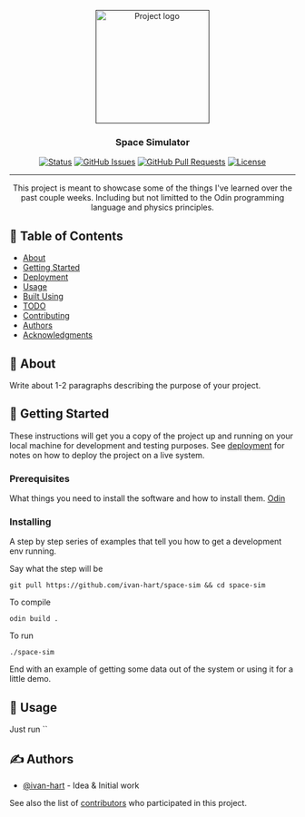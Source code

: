 <p align="center">
  <a href="" rel="noopener">
 <img width=200px height=200px src="https://i.imgur.com/6wj0hh6.jpg" alt="Project logo"></a>
</p>

<h3 align="center">Space Simulator</h3>

<div align="center">

[![Status](https://img.shields.io/badge/status-active-success.svg)]()
[![GitHub Issues](https://img.shields.io/github/issues/kylelobo/The-Documentation-Compendium.svg)](https://github.com/ivan-hart/space_sim/issues)
[![GitHub Pull Requests](https://img.shields.io/github/issues-pr/kylelobo/The-Documentation-Compendium.svg)](https://github.com/ivan-hart/space_sim/pulls)
[![License](https://img.shields.io/badge/license-MIT-blue.svg)](/LICENSE)

</div>

---

<p align="center"> This project is meant to showcase some of the things I've learned over the past couple weeks. Including but not limitted to the Odin programming language and physics principles.
    <br> 
</p>

## 📝 Table of Contents

- [About](#about)
- [Getting Started](#getting_started)
- [Deployment](#deployment)
- [Usage](#usage)
- [Built Using](#built_using)
- [TODO](../TODO.md)
- [Contributing](../CONTRIBUTING.md)
- [Authors](#authors)
- [Acknowledgments](#acknowledgement)

## 🧐 About <a name = "about"></a>

Write about 1-2 paragraphs describing the purpose of your project.

## 🏁 Getting Started <a name = "getting_started"></a>

These instructions will get you a copy of the project up and running on your local machine for development and testing purposes. See [deployment](#deployment) for notes on how to deploy the project on a live system.

### Prerequisites

What things you need to install the software and how to install them.
[Odin](https://odin-lang.org/)

### Installing

A step by step series of examples that tell you how to get a development env running.

Say what the step will be

```
git pull https://github.com/ivan-hart/space-sim && cd space-sim
```

To compile
```
odin build .
```

To run
```
./space-sim
```

End with an example of getting some data out of the system or using it for a little demo.


## 🎈 Usage <a name="usage"></a>

Just run ``

## ✍️ Authors <a name = "authors"></a>

- [@ivan-hart](https://github.com/ivan-hart) - Idea & Initial work

See also the list of [contributors](https://github.com/kylelobo/The-Documentation-Compendium/contributors) who participated in this project.

<!-- ## 🎉 Acknowledgements <a name = "acknowledgement"></a>

- Hat tip to anyone whose code was used
- Inspiration
- References -->

